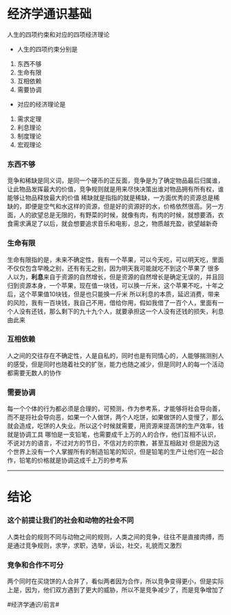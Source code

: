 # 经济学通识基础
人生的四项约束和对应的四项经济理论
* 人生的四项约束分别是
1. 东西不够
2. 生命有限
3. 互相依赖
4. 需要协调
* 对应的经济理论是
1. 需求定理
2. 利息理论
3. 制度理论
4. 宏观理论

### 东西不够
竞争和稀缺是同义词，是同一个硬币的正反面，竞争是为了确定物品最后归属谁，让此物品发挥最大的价值，竞争规则就是用来尽快决策出谁对物品拥有所有权，谁能够让物品释放最大的价值
稀缺就是指指的就是稀缺，一方面优秀的资源总是稀缺的，即便是空气和水这样的资源，但是好的资源好的水，价格依然很高。另一方面，人的欲望总是无限的，有野菜的时候，就像有肉，有肉的时候，就想要酒，衣食需求满足了以后，就会想要追求音乐和电影，总之，物质越充盈，欲望越新奇

### 生命有限
生命有限指的是，未来不确定性，我有一个苹果，可以今天吃，可以明天吃，里面不仅仅包含早晚之别，还有有无之别，因为明天我可能就吃不到这个苹果了
很多人以为，**利息**来自于资源的自然增长，但是资源的自然增长是确定无误的，并且回归到资源本身，一个苹果，现在值一块钱，可以换一斤米，这个苹果不吃，十年之后，这个苹果值10块钱，但是也只能换一斤米
所以利息的本质，延迟消费，带来的风险，我有一百块钱，我自己不用，借给你用，假如我借了一百个人，里面有一个人没有还钱，那么剩下的九十九个人，就要承担这一个人没有还钱的损失，利息由此来

### 互相依赖
人之间的交往存在不确定性，人是自私的，同时也是有同情心的，人能够揣测别人的感受，但是同时也随着社交的扩张，能力也随之减少，但是同时人的每一个活动都需要无数人的协作

### 需要协调
每一个个体的行为都必须是合理的，可预测，作为参考系，才能够将社会导向善，而不是将社会导向恶，如果一个人做饼，两个人吃饼，如果做饼的人变慢了，那么就会造成，吃饼的人失业。所以这个时候就需要，用资源来提高饼的生产效率，钱就是协调工具
哪怕是一支铅笔，也需要成千上万的人的合作，他们互相不认识，不说对方的语言，不过对方的节日，不信对方的宗教，甚至互相敌对
但是因为这个世界上没有一个人掌握所有的制造铅笔的知识，但是铅笔的生产让他们在一起合作，铅笔的价格就是协调这成千上万的参考系
- - - -
# 结论
### 这个前提让我们的社会和动物的社会不同
人类社会的规则不同与动物之间的规则，人类之间的竞争，往往不是直接肉搏，而是通过竞争规则，求学，求职，选举，诉讼，社交，礼貌而又激烈

### 竞争和合作不可分
两个同时在买烧饼的人合并了，看似两者因为合作，所以竞争变得更小，但是实际上是，因为，他们双方遇到了更大的威胁，所以不是竞争减少了，而是竞争增加了























#经济学通识/前言#